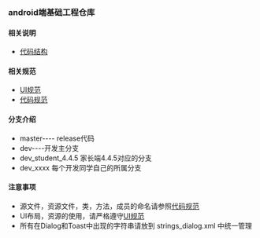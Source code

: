 ### **android端基础工程仓库**

#### **相关说明**
 * [代码结构](http://gitlab/android/Common/wikis/home)

#### **相关规范**
 * [UI规范](http://gitlab/android/Common/wikis/ui_rules)
 * [代码规范](http://gitlab/android/Common/wikis/code_styles)

#### **分支介绍**
 * master---- release代码 
 * dev----开发主分支
 * dev_student_4.4.5  家长端4.4.5对应的分支
 * dev_xxxx  每个开发同学自己的所属分支

#### **注意事项**
 * 源文件，资源文件，类，方法，成员的命名请参照[代码规范](http://gitlab/android/Common/wikis/code_styles)
 * UI布局，资源的使用，请严格遵守[UI规范](http://gitlab/android/Common/wikis/ui_rules)
 * 所有在Dialog和Toast中出现的字符串请放到 strings_dialog.xml 中统一管理